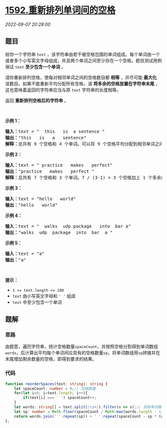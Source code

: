 # [1592.重新排列单词间的空格](https://leetcode.cn/problems/rearrange-spaces-between-words)
*2022-09-07 20:28:00*
## 题目
<p>给你一个字符串 <code>text</code> ，该字符串由若干被空格包围的单词组成。每个单词由一个或者多个小写英文字母组成，并且两个单词之间至少存在一个空格。题目测试用例保证 <code>text</code> <strong>至少包含一个单词</strong> 。</p>

<p>请你重新排列空格，使每对相邻单词之间的空格数目都 <strong>相等</strong> ，并尽可能 <strong>最大化</strong> 该数目。如果不能重新平均分配所有空格，请 <strong>将多余的空格放置在字符串末尾</strong> ，这也意味着返回的字符串应当与原 <code>text</code> 字符串的长度相等。</p>

<p>返回 <strong>重新排列空格后的字符串</strong> 。</p>

<p>&nbsp;</p>

<p><strong>示例 1：</strong></p>

<pre><strong>输入：</strong>text = &quot;  this   is  a sentence &quot;
<strong>输出：</strong>&quot;this   is   a   sentence&quot;
<strong>解释：</strong>总共有 9 个空格和 4 个单词。可以将 9 个空格平均分配到相邻单词之间，相邻单词间空格数为：9 / (4-1) = 3 个。
</pre>

<p><strong>示例 2：</strong></p>

<pre><strong>输入：</strong>text = &quot; practice   makes   perfect&quot;
<strong>输出：</strong>&quot;practice   makes   perfect &quot;
<strong>解释：</strong>总共有 7 个空格和 3 个单词。7 / (3-1) = 3 个空格加上 1 个多余的空格。多余的空格需要放在字符串的末尾。
</pre>

<p><strong>示例 3：</strong></p>

<pre><strong>输入：</strong>text = &quot;hello   world&quot;
<strong>输出：</strong>&quot;hello   world&quot;
</pre>

<p><strong>示例 4：</strong></p>

<pre><strong>输入：</strong>text = &quot;  walks  udp package   into  bar a&quot;
<strong>输出：</strong>&quot;walks  udp  package  into  bar  a &quot;
</pre>

<p><strong>示例 5：</strong></p>

<pre><strong>输入：</strong>text = &quot;a&quot;
<strong>输出：</strong>&quot;a&quot;
</pre>

<p>&nbsp;</p>

<p><strong>提示：</strong></p>

<ul>
  <li><code>1 &lt;= text.length &lt;= 100</code></li>
  <li><code>text</code> 由小写英文字母和 <code>&#39; &#39;</code> 组成</li>
  <li><code>text</code> 中至少包含一个单词</li>
</ul>


## 题解
### 思路
由题意，遍历字符串，统计空格数量`spaceCount`，并按照空格分割得到单词数组`words`，后计算出平均每个单词间应具有的空格数量`sp`，将单词数组用`sp`拼接并在末尾增加剩余数量的空格，即得到要求的结果。

### 代码
```typescript
function reorderSpaces(text: string): string {
    let spaceCount: number = 0;// 空格数量
    for(let i=0; i<text.length; i++){
        if(text[i] === ' ') spaceCount++;
    }
    let words: string[] = text.split(/\s+/).filter(v => v);// 获取单词数组
    let sp: number = Math.floor(spaceCount / Math.max(words.length - 1, 1));// 单词之间的空格数量
    return words.join(' '.repeat(sp)) + ' '.repeat(spaceCount - sp * (words.length - 1));
};
```
